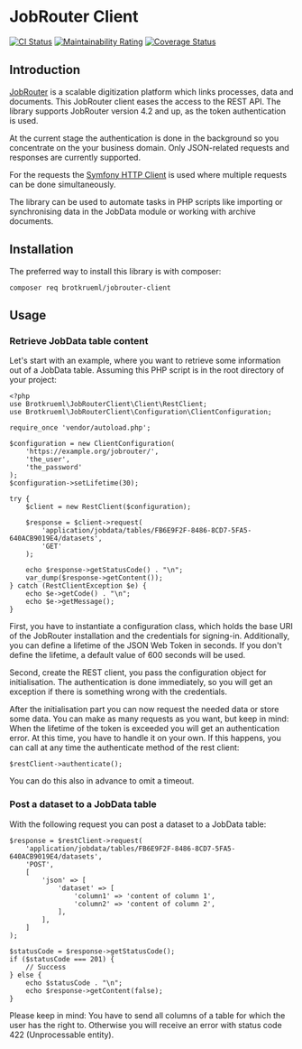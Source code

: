 # JobRouter Client

[![CI Status](https://github.com/brotkrueml/jobrouter-client/workflows/CI/badge.svg?branch=master)](https://github.com/brotkrueml/jobrouter-client/actions?query=workflow%3ACI)
[![Maintainability Rating](https://sonarcloud.io/api/project_badges/measure?project=jobrouter-client&metric=sqale_rating)](https://sonarcloud.io/dashboard?id=jobrouter-client)
[![Coverage Status](https://coveralls.io/repos/github/brotkrueml/jobrouter-client/badge.svg?branch=master)](https://coveralls.io/github/brotkrueml/jobrouter-client?branch=master)

## Introduction

[JobRouter](https://www.jobrouter.com/) is a scalable digitization platform which links
processes, data and documents. This JobRouter client eases the access to the REST API.
The library supports JobRouter version 4.2 and up, as the token authentication is used.

At the current stage the authentication is done in the background so you concentrate on
the your business domain. Only JSON-related requests and responses are currently supported.

For the requests the [Symfony HTTP Client](https://symfony.com/doc/current/components/http_client.html)
is used where multiple requests can be done simultaneously.

The library can be used to automate tasks in PHP scripts like importing or synchronising
data in the JobData module or working with archive documents.

## Installation

The preferred way to install this library is with composer:

    composer req brotkrueml/jobrouter-client

## Usage

### Retrieve JobData table content

Let's start with an example, where you want to retrieve some information out of a JobData
table. Assuming this PHP script is in the root directory of your project:

    <?php
    use Brotkrueml\JobRouterClient\Client\RestClient;
    use Brotkrueml\JobRouterClient\Configuration\ClientConfiguration;

    require_once 'vendor/autoload.php';

    $configuration = new ClientConfiguration(
        'https://example.org/jobrouter/',
        'the_user',
        'the_password'
    );
    $configuration->setLifetime(30);

    try {
        $client = new RestClient($configuration);

        $response = $client->request(
            'application/jobdata/tables/FB6E9F2F-8486-8CD7-5FA5-640ACB9019E4/datasets',
            'GET'
        );

        echo $response->getStatusCode() . "\n";
        var_dump($response->getContent());
    } catch (RestClientException $e) {
        echo $e->getCode() . "\n";
        echo $e->getMessage();
    }

First, you have to instantiate a configuration class, which holds the base URI of
the JobRouter installation and the credentials for signing-in. Additionally, you can
define a lifetime of the JSON Web Token in seconds. If you don't define the lifetime,
a default value of 600 seconds will be used.

Second, create the REST client, you pass the configuration object for initialisation.
The authentication is done immediately, so you will get an exception if there is
something wrong with the credentials.

After the initialisation part you can now request the needed data or
store some data. You can make as many requests as you want, but keep in
mind: When the lifetime of the token is exceeded you will get an
authentication error. At this time, you have to handle it on your own. If this
happens, you can call at any time the authenticate method of the rest client:

    $restClient->authenticate();

You can do this also in advance to omit a timeout.

### Post a dataset to a JobData table

With the following request you can post a dataset to a JobData table:

    $response = $restClient->request(
        'application/jobdata/tables/FB6E9F2F-8486-8CD7-5FA5-640ACB9019E4/datasets',
        'POST',
        [
            'json' => [
                'dataset' => [
                    'column1' => 'content of column 1',
                    'column2' => 'content of column 2',
                ],
            ],
        ]
    );

    $statusCode = $response->getStatusCode();
    if ($statusCode === 201) {
        // Success
    } else {
        echo $statusCode . "\n";
        echo $response->getContent(false);
    }

Please keep in mind: You have to send all columns of a table for which
the user has the right to. Otherwise you will receive an error with
status code 422 (Unprocessable entity).

